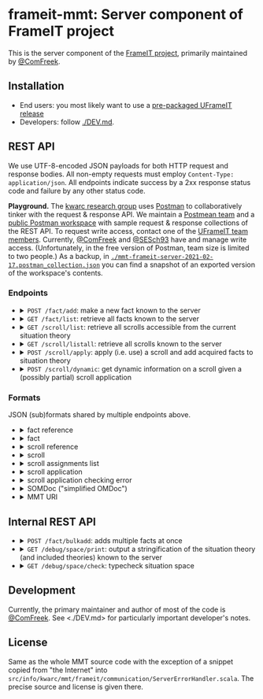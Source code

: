 # frameit-mmt: Server component of FrameIT project

This is the server component of the [FrameIT project](https://uframeit.org), primarily maintained by [@ComFreek](https://github.com/ComFreek).

## Installation

- End users: you most likely want to use a [pre-packaged UFrameIT release](https://github.com/UFrameIT/UFrameIT/releases)
- Developers: follow [./DEV.md](DEV.md).

## REST API

We use UTF-8-encoded JSON payloads for both HTTP request and response bodies.
All non-empty requests must employ `Content-Type: application/json`.
All endpoints indicate success by a 2xx response status code and failure by any other status code.

**Playground.**
The [kwarc research group](https://kwarc.info) uses [Postman](https://www.postman.com/) to collaboratively tinker with the request & response API.
We maintain a [Postmean team](https://kwarc-frameit.postman.co/home) and a [public Postman workspace](https://www.postman.com/kwarc-frameit/workspace/frameit-developers-workspace/overview) with sample request & response collections of the REST API.
To request write access, contact one of the [UFrameIT team members](https://uframeit.org/).
Currently, [@ComFreek](https://github.com/ComFreek) and [@SESch93](https://github.com/SESch93) have and manage write access.
(Unfortunately, in the free version of Postman, team size is limited to two people.)
As a backup, in [`./mmt-frameit-server-2021-02-17.postman_collection.json`](./mmt-frameit-server-2021-02-17.postman_collection.json) you can find a snapshot of an exported version of the workspace's contents.

### Endpoints

- <details><summary><code>POST /fact/add</code>: make a new fact known to the server</summary>

  - request: a fact JSON object (without the "ref" field)
  - response: a fact reference

  </details>

- <details><summary><code>GET /fact/list</code>: retrieve all facts known to the server</summary>

  - request: empty
  - response: a JSON array of facts

  </details>

- <details><summary><code>GET /scroll/list</code>: retrieve all scrolls accessible from the current situation theory</summary>

  - request: empty
  - response: a JSON array of scrolls

  </details>

- <details><summary><code>GET /scroll/listall</code>: retrieve all scrolls known to the server</summary>

  - request: empty
  - response: a JSON array of scrolls

  </details>

- <details><summary><code>POST /scroll/apply</code>: apply (i.e. use) a scroll and add acquired facts to situation theory</summary>

  - request: a scroll application
  - <details><summary>response: scroll application info</summary>
  
    ```javascript
    {
        "valid": true|false,
        "errors": /* an array of "scroll application checking error"s */,
        "acquiredFacts": /* an array of facts */
    }
    ```
    
    Invariant: valid = false => errors.nonEmpty
    
    </details>
    
  </details>

- <details><summary><code>POST /scroll/dynamic</code>: get dynamic information on a scroll given a (possibly partial) scroll application</summary>

  - request: a scroll application
  - <details><summary>response: dynamic scroll info</summary>
  
    ```javascript
    {
        "original": /* a scroll */,
        "rendered": /* a scroll */,
        "completions": /* an array of "scroll assignments lists" */,
        "valid": true|false,
        "errors": /* an array of "scroll application checking error"s */
    }
    ```
    
    Invariant: valid = false => errors.nonEmpty
  
    The scroll under *original* contains the original scroll.
    By contrast, in *rendered* all fact and scroll labels, all fact types, and all fact definitions are subject to being dynamically adapted to the (possibly utterly partial) scroll application.
  
    For example, if the original scroll stated `A: point ❘ meta ?MetaAnnotations?label "A" ❙` to be a required fact with label "A"
  and the scroll application maps `A` to `P`  (where `P: point ❘ meta ?MetaAnnotations?label "P"` comes from the situation theory and has label "P"),
  then the dynamic scroll output by this endpoint will state `A: point ❘ meta ?MetaAnnotations?label "P" ❙`.
    The same holds for more complex labels built out of multiple labels of facts.
  
     Furthermore, *completions* is an array of scroll view completion suggestions for the yet missing assignments.
    For instance, the first element of *completions* might be a list of some (possibly not all) of the yet missing assignments of the
    request's scroll view. Analogously for the other elements of *completions*, if they exist.
  It might happen that multiple mutually exclusive *completions* exist, hence the response contains an array of them.

    </details>
    
  </details>

### Formats

JSON (sub)formats shared by multiple endpoints above.

- <details><summary>fact reference</summary>

    ```javascript
    {"uri": /* MMT URI */}
    ```
    
    The game engine may depend on this format (in contrast to, e.g., the format of scroll references).

  </details>

- <details><summary>fact</summary>

    - variant a: general facts:
    
      ```javascript
      {
        "ref": /* fact reference */
        "label": "some label",
        "kind": "general",
        "tp": /* SOMDoc */,
        "df": /* SOMDoc or null or left out */
      }
      ```

    - variant b: veq facts
    
      ```javascript
      {
        "ref": /* fact reference */
        "label": "some label",
        "kind": "veq",
        "lhs":   /* SOMDoc */,
        "value": /* SOMDoc (must be an OMF) */
      }
      ```

  </details>

- <details><summary>scroll reference</summary>

    ```javascript
    /* MMT URI to theory declaring the scroll */
    ```
  
    Format only given for informational purposes, the game engine should treat JSON blobs of scroll references opaquely.
    Do not depend on their internal structure. 

  </details>

- <details><summary>scroll</summary>

    ```javascript
    {
      "ref": /* scroll reference */,
      "label": "some label",
      "description": "some description",
      "requiredFacts": /* array of facts; facts that the scroll required you to give for scroll application */
      "acquiredFacts": /* array of facts; facts that the scroll gives you upon successful scroll application */
    }
    ```

  </details>


- <details><summary>scroll assignments list</summary>

    ```javascript
    [
      {
         "fact": /* a fact reference */,
         "assignment": /* SOMDoc */
      },
      /* more entries like the above
    ]
    ```

  </details>

- <details><summary>scroll application</summary>

    ```javascript
    {
      "scroll": /* scroll reference */,
      "assignments": /* a scroll assignments list */
    }
    ```

  </details>

- <details><summary>scroll application checking error</summary>

    ```javascript
    {
      "kind": "invalidAssignment" | "unknown",
      "msg": /* some human-readable message */,
  
      /* in case of kind being "invalidAssignment": */
      "fact": /* a fact reference to the fact whose assignment was erroneous */
    }
    ```

  </details>

- <details><summary>SOMDoc ("simplified OMDoc")</summary>

    SOMDoc is a JSON representation of a subset of [OMDoc](https://www.omdoc.org/). It is simpler than the [OpenMath-JSON standard](https://omjson.kwarc.info/) and *almost* implements a subset of it.
    Below is a representative list of all possible SOMDoc terms as JSON:
    
    - <details><summary>OMS</summary>
	
		```javascript
		{
			"kind": "OMS",
			"uri": /* MMT  URI */
		}
		```
		
	  </details>
	  
    - <details><summary>OMA</summary>
	
		```javascript
		{
			"kind": "OMA", 
			"applicant": /* SOMDoc */, 
			"arguments": Array[/* SOMDoc */]
		}
		```
		
	  </details>
	  
    - <details><summary>OML</summary>
	
		```javascript
		{
			"kind": "OML", 
			"name": /* string in UTF-8 */, 
			"tp": /* optional type as SOMDoc*/, 
			"df": /* optional defines as SOMDOc */
		}
		```
		
	  </details>
	  
    - <details><summary>FUNTYPE</summary>
	
		```javascript
		{
			"kind": "FUNTYPE",
			"params": Array[/* types as SOMDoc */], 
			"ret": /* type as SOMDOc */
		}
		```
		
	  </details>
	  
    - <details><summary>FUN</summary>
	
		```javascript
		{
			"kind": "FUN",
			"params": Array[
					{
						"name": /* string in UTF-8 */, 
						"type": /* SOMDOc */
					}
				], 
			"body": /* SOMDOc */
		}
		```
		
	  </details>
	  
    - <details><summary>OMLIT</summary>
	
		```javascript
		{
			"kind": "OMLIT<Boolean>" | "OMLIT<Int32>" | "OMLIT<Double>" | "OMLIT<String>",
			"type": /* MMT  URI */
			"value": /*e.g.: true|false, 1, 0.675, "test-string"*/
		}
		```
		With "kind" specifying the Type of "value" 
		
	  </details>
	  
    - <details><summary>Wrapper</summary>
	
		```javascript
		{
			"Wrapper": /* SOMDOc */
		}
		```
		(Needed because of a bug in Serialization)
		
	  </details>
	  
    - <details><summary>RAW</summary>
	
		```javascript
		{
			"kind": "RAW", 
			"xml": "OMDoc XML as string in UTF-8"
		}
		```
		(our addition to the (insert link here to omdoc json standard))
		
	  </details>
    
    In contrast to OpenMath-JSON, OMS terms simply encode the full MMT URI as a string instead of specifying its components separately. (E.g., OpenMath-JSON would provide fields `cd`, `cdbase`, and `name`.)
    Moreover, as all but the last bullet point above only represent a subset of OMDoc, we need a way to encode unrepresented terms: we do so by `{kind: "RAW", "xml": "..."}`.

  </details>

- <details><summary>MMT URI</summary>

    A JSON string representing an MMT URI. We follow the string representation of MMT URIs as implemented in MMT itself.

  </details>

## Internal REST API

- <details><summary><code>POST /fact/bulkadd</code>: adds multiple facts at once</summary>

  - request: a JSON array of fact JSON objects (each without the "ref" field)

  - response: a JSON array with elements of the form of either `[/* fact reference */, ""]` or `["error string..."]`

  </details>

- <details><summary><code>GET /debug/space/print</code>: output a stringification of the situation theory (and included theories) known to the server</summary>

  - request: empty
  - response: an HTTP response with content type `text/plain` (not JSON!) and with body a dump in MMT surface syntax of the situation theory. The dump is probably unparsable by MMT; meant for human consumption only.

  </details>

- <details><summary><code>GET /debug/space/check</code>: typecheck situation space</summary>

  - request: empty
  - response: a Json response with list of errors

  </details>

## Development

Currently, the primary maintainer and author of most of the code is [@ComFreek](https://github.com/ComFreek). See <./DEV.md> for particularly important developer's notes.

## License

Same as the whole MMT source code with the exception of a snippet copied from "the Internet" into `src/info/kwarc/mmt/frameit/communication/ServerErrorHandler.scala`. The precise source and license is given there.
